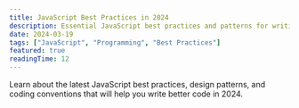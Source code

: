 ```yaml
---
title: JavaScript Best Practices in 2024
description: Essential JavaScript best practices and patterns for writing clean, maintainable, and efficient code in 2024.
date: 2024-03-19
tags: ["JavaScript", "Programming", "Best Practices"]
featured: true
readingTime: 12
---
```


Learn about the latest JavaScript best practices, design patterns, and coding conventions that will help you write better code in 2024.
